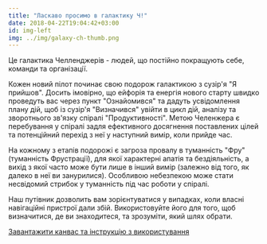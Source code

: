 ```yaml
---
title: "Ласкаво просимо в галактику Ч!"
date: 2018-04-22T19:04:42+03:00
id: img-left
img: ../img/galaxy-ch-thumb.png
---
```


Це галактика Челленджерів - людей, що постійно покращують себе, команди та організації.

Кожен новий пілот починає свою подорож галактикою з сузір'я "Я прийшов". Досить імовірно, що ейфорія та енергія нового старту швидко проведуть вас через пункт "Ознайомився" та дадуть усвідомлення плану дій, щоб із сузір'я "Визначився" увійти в цикл дій, аналізу та зворотнього зв'язку спіралі "Продуктивності".
Метою Челенжера є перебування у спіралі задля ефективного досягнення поставлених цілей та потенційний перехід з неї у наступний вимір, коли прийде час.

На кожному з етапів подорожі є загроза провалу в туманність "Фру" (туманність Фрустрації), для якої характерні апатія та бездіяльність, а вихід з якої часто може бути лише в інший вимір (залежно від того, як далеко в неї ви занурилися). Особливою небезпекою може стати несвідомий стрибок у туманність під час роботи у спіралі.

Наш путівник дозволить вам зорієнтуватися у випадках, коли власні навігаційні пристрої дали збій. Використовуйте його для того, щоб визначитися, де ви знаходитеся, та зрозуміти, який шлях обрати.

<a href="https://docs.google.com/document/d/1Ex8fconEKMX_H2ZMET6SXDu1ij-1n7uvRUYoYFWZd4k" class="btn btn-small btn-template-main" target="_blank">Завантажити канвас та інструкцію з використування</a>
